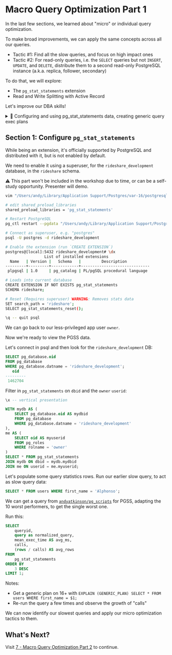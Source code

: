 # Macro Query Optimization Part 1

In the last few sections, we learned about "micro" or individual query optimization.

To make broad improvements, we can apply the same concepts across all our queries.
- Tactic #1: Find all the slow queries, and focus on high impact ones
- Tactic #2: For read-only queries, i.e. the `SELECT` queries but not `INSERT`, `UPDATE`, and `DELETE`, distribute them to a second read-only PostgreSQL instance (a.k.a. replica, follower, secondary)

To do that, we will explore:
- The `pg_stat_statements` extension
- Read and Write Splitting with Active Record

Let's improve our DBA skills!

<details>
<summary>🎥 Configuring and using pg_stat_statements data, creating generic query exec plans</summary>
<div>
  <a href="https://www.loom.com/share/25a2903db92c48c5ad42bc1c49d4a8ee">
    <img style="max-width:300px;" src="https://cdn.loom.com/sessions/thumbnails/25a2903db92c48c5ad42bc1c49d4a8ee-1715978361702-with-play.gif">
  </a>
</div>
</details>

## Section 1: Configure `pg_stat_statements`
While being an extension, it's officially supported by PostgreSQL and distributed with it, but is not enabled by default.

We need to enable it using a superuser, for the `rideshare_development` database, in the `rideshare` schema.

⚠️ This part won't be included in the workshop due to time, or can be a self-study opportunity. Presenter will demo.

```sh
vim "/Users/andy/Library/Application Support/Postgres/var-16/postgresql.conf"

# edit shared_preload_libraries
shared_preload_libraries = 'pg_stat_statements'

# Restart PostgreSQL
pg_ctl restart --pgdata "/Users/andy/Library/Application Support/Postgres/var-16/"

# Connect as superuser, e.g. "postgres"
psql -U postgres -d rideshare_development

# Enable the extension (run `CREATE EXTENSION`)
postgres@[local]:5432 rideshare_development# \dx
                 List of installed extensions
  Name   | Version |   Schema   |         Description
---------+---------+------------+------------------------------
 plpgsql | 1.0     | pg_catalog | PL/pgSQL procedural language

# Loads into current database
CREATE EXTENSION IF NOT EXISTS pg_stat_statements
SCHEMA rideshare;

# Reset (Requires superuser) WARNING: Removes stats data
SET search_path = 'rideshare';
SELECT pg_stat_statements_reset();

\q -- quit psql
```

We can go back to our less-privileged app user `owner`.

Now we're ready to view the PGSS data.

Let's connect in psql and then look for the `rideshare_development` DB:

```sql
SELECT pg_database.oid
FROM pg_database
WHERE pg_database.datname = 'rideshare_development';
   oid
---------
 1462704
```

Filter in `pg_stat_statements` on `dbid` and the `owner` `userid`:

```sql
\x -- vertical presentation

WITH mydb AS (
    SELECT pg_database.oid AS mydbid
    FROM pg_database
    WHERE pg_database.datname = 'rideshare_development'
),
me AS (
    SELECT oid AS myuserid
    FROM pg_roles
    WHERE rolname = 'owner'
)
SELECT * FROM pg_stat_statements
JOIN mydb ON dbid = mydb.mydbid
JOIN me ON userid = me.myuserid;
```

Let's populate some query statistics rows. Run our earlier slow query, to act as slow query data:

```sql
SELECT * FROM users WHERE first_name = 'Alphonso';
```

We can get a query from [`andyatkinson/pg_scripts`](https://github.com/andyatkinson/pg_scripts) for PGSS,
adapting the 10 worst performers, to get the single worst one.

Run this:
```sql
SELECT
    queryid,
    query as normalized_query,
    mean_exec_time AS avg_ms,
    calls,
    (rows / calls) AS avg_rows
FROM
    pg_stat_statements
ORDER BY
    3 DESC
LIMIT 1;
```

Notes:
- Get a generic plan on 16+ with `EXPLAIN (GENERIC_PLAN) SELECT * FROM users WHERE first_name = $1;`
- Re-run the query a few times and observe the growth of "calls"

We can now identify our slowest queries and apply our micro optimization tactics to them.

## What's Next?
Visit [7 - Macro Query Optimization Part 2](/docs/workshop/7_macro_overview_part_2.md) to continue.
